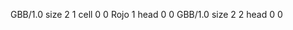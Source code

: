 <gs-board> GBB/1.0
size 2 1
cell 0 0 Rojo 1 
head 0 0
 </gs-board>
<gs-board> GBB/1.0
size 2 2
head 0 0
 </gs-board>